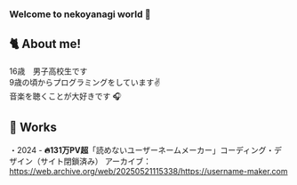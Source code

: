 ### Welcome to nekoyanagi world 💖

## 🐈 About me!
16歳　男子高校生です  
9歳の頃からプログラミングをしています✌️  
音楽を聴くことが大好きです 🎧

## 💼 Works
・2024 - **🔥131万PV超**「読めないユーザーネームメーカー」コーディング・デザイン（サイト閉鎖済み）
アーカイブ：https://web.archive.org/web/20250521115338/https://username-maker.com
